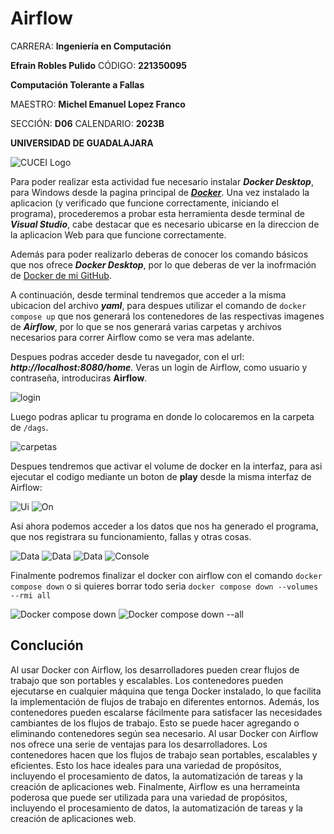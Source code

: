# Airflow

CARRERA: **Ingeniería en Computación**

**Efrain Robles Pulido** CÓDIGO: **221350095**

**Computación Tolerante a Fallas**

MAESTRO: **Michel Emanuel Lopez Franco**

SECCIÓN: **D06**    CALENDARIO: **2023B**

**UNIVERSIDAD DE GUADALAJARA**

![CUCEI Logo](https://static.wixstatic.com/media/689543_e867e5de31ce49e7a2c28f84eb1bacf8~mv2.png/v1/fill/w_560,h_150,al_c,q_85,usm_0.66_1.00_0.01,enc_auto/logoudggris.png)

Para poder realizar esta actividad fue necesario instalar ***Docker Desktop***, para Windows desde la pagina principal de [***Docker***](https://docs.docker.com/desktop/install/windows-install/). Una vez instalado la aplicacion (y verificado que funcione correctamente, iniciando el programa), procederemos a probar esta herramienta desde terminal de ***Visual Studio***, cabe destacar que es necesario ubicarse en la direccion de la aplicacion Web para que funcione correctamente.

Además para poder realizarlo deberas de conocer los comando básicos que nos ofrece ***Docker Desktop***, por lo que deberas de ver la inofrmación de [Docker de mi GitHub](https://github.com/EfrainRP/Computacion_tolerante_a_fallas/tree/main/Docker).

A continuación, desde terminal tendremos que acceder a la misma ubicacion del archivo ***yaml***, para despues utilizar el comando de `docker compose up` que nos generará los contenedores de las respectivas imagenes de ***Airflow***, por lo que se nos generará varias carpetas y archivos necesarios para correr Airflow como se vera mas adelante.

Despues podras acceder desde tu navegador, con el url: ***http://localhost:8080/home***. Veras un login de Airflow, como usuario y contraseña, introduciras **Airflow**.

![login](https://github.com/EfrainRP/Computacion_tolerante_a_fallas/blob/main/Airflow/Images/4.PNG)

Luego podras aplicar tu programa en donde lo colocaremos en la carpeta de `/dags`.

![carpetas](https://github.com/EfrainRP/Computacion_tolerante_a_fallas/blob/main/Airflow/Images/8.PNG)

Despues tendremos que activar el volume de docker en la interfaz, para asi ejecutar el codigo mediante un boton de **play** desde la misma interfaz de Airflow:

![Ui](https://github.com/EfrainRP/Computacion_tolerante_a_fallas/blob/main/Airflow/Images/4.12.png) 
![On](https://github.com/EfrainRP/Computacion_tolerante_a_fallas/blob/main/Airflow/Images/8.1.png)

Asi ahora podemos acceder a los datos que nos ha generado el programa, que nos registrara su funcionamiento, fallas y otras cosas.

![Data](https://github.com/EfrainRP/Computacion_tolerante_a_fallas/blob/main/Airflow/Images/4.1.PNG)
![Data](https://github.com/EfrainRP/Computacion_tolerante_a_fallas/blob/main/Airflow/Images/4.2.PNG)
![Data](https://github.com/EfrainRP/Computacion_tolerante_a_fallas/blob/main/Airflow/Images/4.3.PNG)
![Console](https://github.com/EfrainRP/Computacion_tolerante_a_fallas/blob/main/Airflow/Images/4.4.PNG)

Finalmente podremos finalizar el docker con airflow con el comando `docker compose down` o si quieres borrar todo seria `docker compose down --volumes --rmi all`

![Docker compose down](https://github.com/EfrainRP/Computacion_tolerante_a_fallas/blob/main/Airflow/Images/5.PNG)
![Docker compose down --all](https://github.com/EfrainRP/Computacion_tolerante_a_fallas/blob/main/Airflow/Images/6.PNG)

## Conclución
Al usar Docker con Airflow, los desarrolladores pueden crear flujos de trabajo que son portables y escalables. Los contenedores pueden ejecutarse en cualquier máquina que tenga Docker instalado, lo que facilita la implementación de flujos de trabajo en diferentes entornos. Además, los contenedores pueden escalarse fácilmente para satisfacer las necesidades cambiantes de los flujos de trabajo. Esto se puede hacer agregando o eliminando contenedores según sea necesario. 
Al usar Docker con Airflow nos ofrece una serie de ventajas para los desarrolladores. Los contenedores hacen que los flujos de trabajo sean portables, escalables y eficientes. Esto los hace ideales para una variedad de propósitos, incluyendo el procesamiento de datos, la automatización de tareas y la creación de aplicaciones web. Finalmente, Airflow es una herrameinta poderosa que puede ser utilizada para una variedad de propósitos, incluyendo el procesamiento de datos, la automatización de tareas y la creación de aplicaciones web.